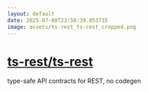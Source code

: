 ```yaml
---
layout: default
date: 2025-07-08T23:50:39.853735
image: assets/ts-rest_ts-rest_cropped.png
---
```


# [ts-rest/ts-rest](https://github.com/ts-rest/ts-rest)

type-safe API contracts for REST, no codegen

